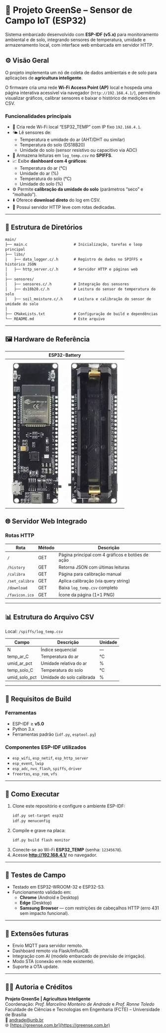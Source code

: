 # 🌱 Projeto GreenSe – Sensor de Campo IoT (ESP32)

Sistema embarcado desenvolvido com **ESP-IDF (v5.x)** para monitoramento ambiental e de solo, integrando sensores de temperatura, umidade e armazenamento local, com interface web embarcada em servidor HTTP.  

## ⚙️ Visão Geral

O projeto implementa um nó de coleta de dados ambientais e de solo para aplicações de **agricultura inteligente**.  

O firmware cria uma rede **Wi-Fi Access Point (AP)** local e hospeda uma página interativa acessível via navegador (`http://192.168.4.1/`), permitindo visualizar gráficos, calibrar sensores e baixar o histórico de medições em CSV.

### Funcionalidades principais

- 📡 Cria rede Wi-Fi local “ESP32_TEMP” com IP fixo `192.168.4.1`.
- 🌤️ Lê sensores de:
  - Temperatura e umidade do ar (AHT/DHT ou similar)
  - Temperatura do solo (DS18B20)
  - Umidade do solo (sensor resistivo ou capacitivo via ADC)
- 💾 Armazena leituras em `log_temp.csv` no **SPIFFS**.
- 📈 Exibe **dashboard com 4 gráficos**:
  - Temperatura do ar (°C)
  - Umidade do ar (%)
  - Temperatura do solo (°C)
  - Umidade do solo (%)
- ⚙️ Permite **calibração da umidade do solo** (parâmetros “seco” e “molhado”).
- ⬇️ Oferece **download direto** do log em CSV.
- 🔧 Possui servidor HTTP leve com rotas dedicadas.

---

## 🧩 Estrutura de Diretórios

```
main/
├── main.c                     # Inicialização, tarefas e loop principal
├── libs/
│   ├── data_logger.c/.h       # Registro de dados no SPIFFS e histórico JSON
│   ├── http_server.c/.h       # Servidor HTTP e páginas web
│
├── sensores/
│   ├── sensores.c/.h          # Integração dos sensores
│   ├── ds18b20.c/.h           # Leitura do sensor de temperatura do solo
│   ├── soil_moisture.c/.h     # Leitura e calibração do sensor de umidade do solo
│
├── CMakeLists.txt             # Configuração de build e dependências
└── README.md                  # Este arquivo
```

---

## 🖼️ Hardware de Referência

| ESP32-Battery|
|-----------------|
| ![ESP32](esp32_battery.png) |


## 🌐 Servidor Web Integrado

### Rotas HTTP

| Rota             | Método | Descrição |
|------------------|---------|-----------|
| `/`              | GET     | Página principal com 4 gráficos e botões de ação |
| `/history`       | GET     | Retorna JSON com últimas leituras |
| `/calibra`       | GET     | Página para calibração manual |
| `/set_calibra`   | GET     | Aplica calibração (via query string) |
| `/download`      | GET     | Baixa `log_temp.csv` completo |
| `/favicon.ico`   | GET     | Ícone da página (1×1 PNG) |

---

## 📊 Estrutura do Arquivo CSV

Local: `/spiffs/log_temp.csv`

| Campo | Descrição | Unidade |
|--------|------------|---------|
| N | Índice sequencial | — |
| temp_ar_C | Temperatura do ar | °C |
| umid_ar_pct | Umidade relativa do ar | % |
| temp_solo_C | Temperatura do solo | °C |
| umid_solo_pct | Umidade do solo calibrada | % |

---

## 💾 Requisitos de Build

### Ferramentas

- ESP-IDF ≥ **v5.0**
- Python 3.x
- Ferramentas padrão (`idf.py`, `esptool.py`)

### Componentes ESP-IDF utilizados

- `esp_wifi`, `esp_netif`, `esp_http_server`
- `esp_event`, `lwip`
- `esp_adc`, `nvs_flash`, `spiffs`, `driver`
- `freertos`, `esp_rom`, `vfs`

---

## 🚀 Como Executar

1. Clone este repositório e configure o ambiente ESP-IDF:
   ```bash
   idf.py set-target esp32
   idf.py menuconfig
   ```
2. Compile e grave na placa:
   ```bash
   idf.py build flash monitor
   ```
3. Conecte-se ao Wi-Fi **ESP32_TEMP** (senha: `12345678`).
4. Acesse **http://192.168.4.1/** no navegador.

---

## 🧪 Testes de Campo

- Testado em ESP32-WROOM-32 e ESP32-S3.
- Funcionamento validado em:
  - **Chrome** (Android e Desktop)
  - **Edge** (Desktop)
  - **Samsung Browser** — com restrições de cabeçalhos HTTP (erro 431 sem impacto funcional).

---

## 🧰 Extensões futuras

- Envio MQTT para servidor remoto.
- Dashboard remoto via Flask/InfluxDB.
- Integração com AI (modelo embarcado de previsão de irrigação).
- Modo STA (conexão em rede existente).
- Suporte a OTA update.

---

## 🧑‍🔬 Autoria e Créditos

**Projeto GreenSe | Agricultura Inteligente**  
Coordenação: *Prof. Marcelino Monteiro de Andrade* e *Prof. Ronne Toledo*  
Faculdade de Ciências e Tecnologias em Engenharia (FCTE) – Universidade de Brasília  
📧 [andrade@unb.br](mailto:andrade@unb.br)  
🌐 [https://greense.com.br](https://greense.com.br)
